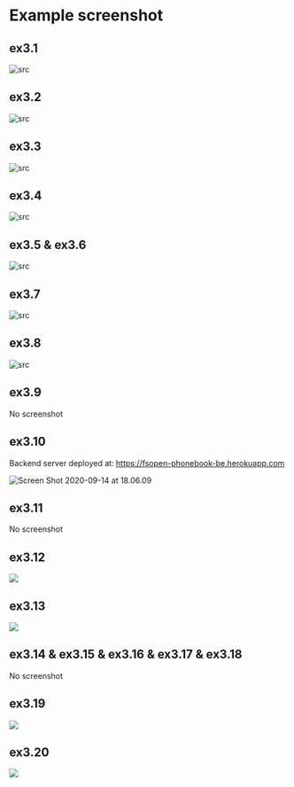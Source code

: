 # Example screenshot

## ex3.1

![src](https://i.imgur.com/jjgnZG5.jpg)

## ex3.2

![src](https://i.imgur.com/7K4RCP8.jpg)

## ex3.3

![src](https://i.imgur.com/mMyK0zH.gif)

## ex3.4

![src](https://i.imgur.com/v1XSmkz.gif)

## ex3.5 & ex3.6

![src](https://i.imgur.com/96mxx8N.gif)

## ex3.7

![src](https://i.imgur.com/eOaVDSV.jpg)

## ex3.8

![src](https://i.imgur.com/r1FTjas.jpg)

## ex3.9

No screenshot

## ex3.10

Backend server deployed at: https://fsopen-phonebook-be.herokuapp.com

![Screen Shot 2020-09-14 at 18.06.09](https://i.imgur.com/AzYO2vk.jpg)

## ex3.11

No screenshot

## ex3.12

![](https://i.imgur.com/sWqcGJe.png)

## ex3.13

![](https://i.imgur.com/zjAxuCk.jpg)

## ex3.14 & ex3.15 & ex3.16 & ex3.17 & ex3.18

No screenshot

## ex3.19

![](https://i.imgur.com/CSkHPmB.gif)

## ex3.20

![](https://i.imgur.com/QfUKaYq.gif)